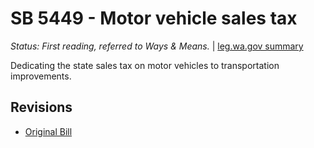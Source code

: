 # SB 5449 - Motor vehicle sales tax
*Status: First reading, referred to Ways & Means.* | [leg.wa.gov summary](https://app.leg.wa.gov/billsummary?BillNumber=5449&Year=2021)

Dedicating the state sales tax on motor vehicles to transportation improvements.

## Revisions
* [Original Bill](1/)